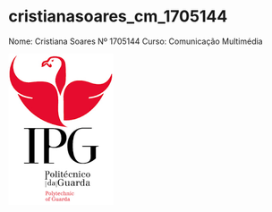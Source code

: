 # cristianasoares_cm_1705144
Nome: Cristiana Soares Nº 1705144
Curso: Comunicação Multimédia

![alt text](./imagens/ipg.png)


